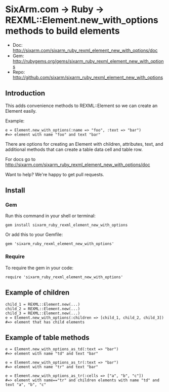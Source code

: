 # SixArm.com → Ruby → <br> REXML::Element.new_with_options methods to build elements

* Doc: <http://sixarm.com/sixarm_ruby_rexml_element_new_with_options/doc>
* Gem: <http://rubygems.org/gems/sixarm_ruby_rexml_element_new_with_options>
* Repo: <http://github.com/sixarm/sixarm_ruby_rexml_element_new_with_options>
<!--HEADER-SHUT-->


## Introduction

This adds convenience methods to REXML::Element so we can create an Element easily.

Example:

    e = Element.new_with_options(:name => "foo", :text => "bar")                                                                                                                                                                                                           
    #=> element with name "foo" and text "bar"  

There are options for creating an Element with children, attributes, text, and
additional methods that can create a table data cell and table row.

For docs go to <http://sixarm.com/sixarm_ruby_rexml_element_new_with_options/doc>

Want to help? We're happy to get pull requests.


<!--INSTALL-OPEN-->

## Install

### Gem

Run this command in your shell or terminal:

    gem install sixarm_ruby_rexml_element_new_with_options

Or add this to your Gemfile:

    gem 'sixarm_ruby_rexml_element_new_with_options'

### Require

To require the gem in your code:

    require 'sixarm_ruby_rexml_element_new_with_options'

<!--INSTALL-SHUT-->


## Example of children

    child_1 = REXML::Element.new(...)
    child_2 = REXML::Element.new(...)
    child_3 = REXML::Element.new(...)
    e = Element.new_with_options(:children => [child_1, child_2, child_3])    
    #=> element that has child elements

## Example of table methods

    e = Element.new_with_options_as_td(:text => "bar")                                                                                                                                                                                                                     
    #=> element with name "td" and text "bar"  

    e = Element.new_with_options_as_tr(:text => "bar")                                                                                                                                                                                                                     
    #=> element with name "tr" and text "bar"  

    e = Element.new_with_options_as_tr(:cells => ["a", "b", "c"])                                                                                                                                                                                                               
    #=> element with name=="tr" and children elements with name "td" and text "a", "b", "c" 
